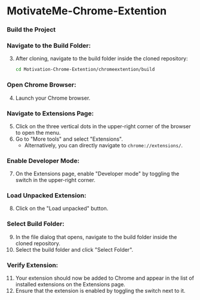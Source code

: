 # MotivateMe-Chrome-Extention
### Build the Project

### Navigate to the Build Folder:
3. After cloning, navigate to the build folder inside the cloned repository:

    ```bash
    cd Motivation-Chrome-Extention/chromeextention/build
    ```

### Open Chrome Browser:
4. Launch your Chrome browser.

### Navigate to Extensions Page:
5. Click on the three vertical dots in the upper-right corner of the browser to open the menu.
6. Go to "More tools" and select "Extensions".
    - Alternatively, you can directly navigate to `chrome://extensions/`.

### Enable Developer Mode:
7. On the Extensions page, enable "Developer mode" by toggling the switch in the upper-right corner.

### Load Unpacked Extension:
8. Click on the "Load unpacked" button.

### Select Build Folder:
9. In the file dialog that opens, navigate to the build folder inside the cloned repository.
10. Select the build folder and click "Select Folder".

### Verify Extension:
11. Your extension should now be added to Chrome and appear in the list of installed extensions on the Extensions page.
12. Ensure that the extension is enabled by toggling the switch next to it.
